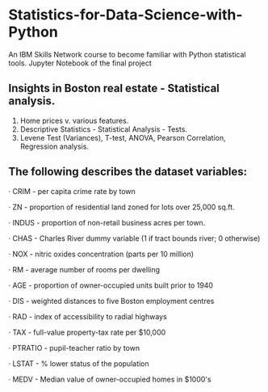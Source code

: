 #  Statistics-for-Data-Science-with-Python
An IBM Skills Network course to become familiar with Python statistical tools.
Jupyter Notebook of the final project

##  Insights in Boston real estate - Statistical analysis.
1. Home prices v. various features.
2. Descriptive Statistics - Statistical Analysis - Tests.
3. Levene Test (Variances), T-test, ANOVA, Pearson Correlation, Regression analysis.
   
## The following describes the dataset variables:
· CRIM - per capita crime rate by town

· ZN - proportion of residential land zoned for lots over 25,000 sq.ft.

· INDUS - proportion of non-retail business acres per town.

· CHAS - Charles River dummy variable (1 if tract bounds river; 0 otherwise)

· NOX - nitric oxides concentration (parts per 10 million)

· RM - average number of rooms per dwelling

· AGE - proportion of owner-occupied units built prior to 1940

· DIS - weighted distances to five Boston employment centres

· RAD - index of accessibility to radial highways

· TAX - full-value property-tax rate per $10,000

· PTRATIO - pupil-teacher ratio by town

· LSTAT - % lower status of the population

· MEDV - Median value of owner-occupied homes in $1000's

  
